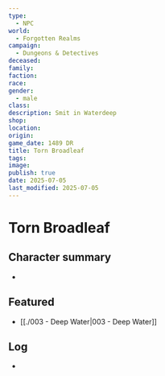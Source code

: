 ```yaml
---
type:
  - NPC
world:
  - Forgotten Realms
campaign:
  - Dungeons & Detectives
deceased: 
family: 
faction: 
race: 
gender:
  - male
class: 
description: Smit in Waterdeep
shop: 
location: 
origin: 
game_date: 1489 DR
title: Torn Broadleaf
tags: 
image: 
publish: true
date: 2025-07-05
last_modified: 2025-07-05
---
```

# Torn Broadleaf

## Character summary
* 

## Featured
- [[./003 - Deep Water|003 - Deep Water]]


## Log
* 
